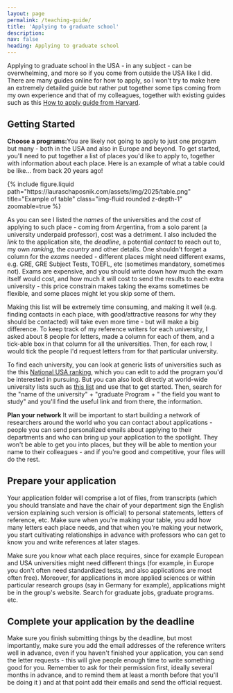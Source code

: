 ```yaml
---
layout: page
permalink: /teaching-guide/
title: 'Applying to graduate school'
description:  
nav: false
heading: Applying to graduate school
---
```



Applying to graduate school in the USA - in any subject - can be overwhelming, and more so if you come from outside the USA like I did. There are many guides online for how to apply, so I won't try to make here an extremely detailed guide but rather put together some tips coming from my own experience and that of my colleagues, together with existing guides such as this  [How to apply guide from Harvard](https://gsas.harvard.edu/apply).

## Getting Started

<b>Choose a programs:</b>You are likely not going to apply to just one program but many - both in the USA and also in Europe and beyond. To get started, you'll need to put together a list of places you'd like to apply to, together with information about each place. Here is an example of what a table could be like... from back 20 years ago!

  <div class="row">
    <div class="col-sm mt-3 mt-md-0">
        {% include  figure.liquid path="https://lauraschaposnik.com/assets/img/2025/table.png" title="Example of table" class="img-fluid rounded z-depth-1" zoomable=true %}
    </div>
</div>

As you can see I listed the <i>names</i> of the universities and the <i>cost</i> of applying to such place - coming from Argentina, from a solo parent (a university underpaid professor), cost was a detriment. I also included the <i>link</i> to the application site, the <i>deadline</i>, a potential <i>contact</i> to reach out to, my own <i>ranking</i>, the <i>country</i> and other details. One shouldn't forget a column for the <i>exams</i> needed - different places might need different exams, e.g. GRE, GRE Subject Tests, TOEFL, etc (sometimes mandatory, sometimes not). Exams are expensive, and you should write down how much the exam itself would cost, and how much it will cost to send the results to each extra university - this price constrain makes taking the exams sometimes be flexible, and some places might let you skip some of them.  

 Making this list will be extremely time consuming, and making it well (e.g. finding contacts in each place, with good/attractive reasons for why they should be contacted) will take even more time - but will make a big difference.  To keep track of my reference writers for each university, I asked about 8 people for letters, made a column for each of them, and a tick-able box in that column for all the universities. Then, for each row, I would tick the people I'd request letters from for that particular university. 

To find each university, you can look at generic lists of universities such as the this [National USA ranking](https://www.usnews.com/best-colleges/rankings), which you can edit to add the program you'd be interested in pursuing.  But you can also look directly at world-wide university lists such as [this list](https://www.usnews.com/education/best-global-universities/rankings) and use that to get started. Then, search for the "name of the university" + "graduate Program + " the field you want to study" and you'll find the useful link and from there, the information. 


<b>Plan your network</b>  It will be important to start building a network of researchers around the world who you can contact about applications - people you can send personalized emails about applying to their departments and who can bring up your application to the spotlight. They won't be able to get you into places, but they will be able to mention your name to their colleagues - and if you're good and competitive, your files will do the rest. 


## Prepare your application

Your application folder will comprise a lot of files, from transcripts (which you should translate and have the chair of your department sign the English version explaining such version is official) to personal statements, letters of reference, etc. Make sure when you're making your table, you add how many letters each place needs, and that when you're making your network, you start cultivating relationships in advance with professors who can get to know you and write references at later stages. 

Make sure you know what each place requires, since for example European and USA universities might need different things (for example, in Europe you don't often need standardized tests, and also applications are most often free). Moreover, for applications in more applied sciences or within particular research groups (say in Germany for example), applications might be in the group's website. Search for graduate jobs, graduate programs. etc. 


## Complete your application by the deadline

Make sure you finish submitting things by the deadline, but most importantly, make sure you add the email addresses of the reference writers well in advance, even if you haven't finished your application, you can send the letter requests - this will give people enough time to write something good for you. Remember to ask for their permission first, ideally several months in advance, and to remind them at least a month before that you'll be doing it ) and at that point add their emails and send the official request. 